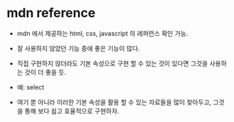 # mdn reference

- mdn 에서 제공하는 html, css, javascript 의 레퍼런스 확인 가능.
- 잘 사용하지 않았던 기능 중에 좋은 기능이 많다.
- 직접 구현하지 않더라도 기본 속성으로 구현 할 수 있는 것이 있다면 그것을 사용하는 것이 더 좋을 듯.
- 예: select

- 여기 뿐 아니라 이러한 기본 속성을 활용 할 수 있는 자료들을 많이 찾아두고, 그것을 통해 보다 쉽고 효율적으로 구현하자.
